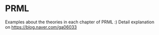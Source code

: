 # PRML
Examples about the theories in each chapter of PRML :)
Detail explanation on https://blog.naver.com/ga06033
